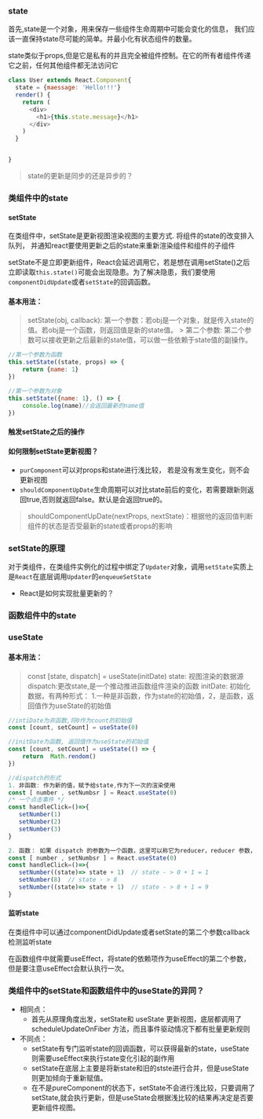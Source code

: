### state

首先,state是一个对象，用来保存一些组件生命周期中可能会变化的信息， 我们应该一直保持state尽可能的简单。并最小化有状态组件的数量。


state类似于props,但是它是私有的并且完全被组件控制。在它的所有者组件传递它之前，任何其他组件都无法访问它

```js
class User extends React.Component{
  state = {maessage: 'Hello!!!'}
  render() {
    return (
      <div>
        <h1>{this.state.message}</h1>
      </div>
    )
  }


}
```

> state的更新是同步的还是异步的？


### 类组件中的state

#### setState
在类组件中，setState是更新视图渲染视图的主要方式.
将组件的state的改变排入队列， 并通知react要使用更新之后的state来重新渲染组件和组件的子组件

setState不是立即更新组件，React会延迟调用它，若是想在调用setState()之后立即读取`this.state()`可能会出现隐患。为了解决隐患，我们要使用`componentDidUpdate`或者`setState`的回调函数。

#### 基本用法： 
  > setState(obj, callback):
  > 第一个参数：若obj是一个对象，就是传入state的值。若obj是一个函数，则返回值是新的state值。
	> 第二个参数: 第二个参数可以接收更新之后最新的state值，可以做一些依赖于state值的副操作。

```js
//第一个参数为函数
this.setState((state, props) => {
	return {name: 1}
})

//第一个参数为对象
this.setState({name: 1}, () => {
	console.log(name)//会返回最新的name值
})
```

#### 触发setState之后的操作

#### 如何限制setState更新视图？
+ `purComponent`可以对props和state进行浅比较， 若是没有发生变化，则不会更新视图
+ `shouldComponentUpDate`生命周期可以对比state前后的变化，若需要跟新则返回true,否则就返回false。默认是会返回true的。

> shouldComponentUpDate(nextProps, nextState)：根据他的返回值判断组件的状态是否受最新的state或者props的影响


### setState的原理

对于类组件，在类组件实例化的过程中绑定了`Updater`对象，调用`setState`实质上是`React`在底层调用`Updater`的`enqueueSetState`



+ React是如何实现批量更新的？



### 函数组件中的state

### useState

#### 基本用法：
 > const [state, dispatch] = useState(initDate)
 > state: 视图渲染的数据源
 > dispatch:更改state,是一个推动推进函数组件渲染的函数
 > initDate: 初始化数据，有两种形式： 1.一种是非函数，作为state的初始值，2，是函数，返回值作为useState的初始值

```js
//intiDate为非函数,将0作为count的初始值
const [count, setCount] = useState(0)

//initDate为函数, 返回值作为useState的初始值
const [count, setCount] = useState(() => {
	return  Math.rendom()
})

```

```js
//dispatch的形式
1. 非函数: 作为新的值，赋予给state,作为下一次的渲染使用
const [ number , setNumbsr ] = React.useState(0)
/* 一个点击事件 */
const handleClick=()=>{
   setNumber(1)
   setNumber(2)
   setNumber(3)
}

2. 函数： 如果 dispatch 的参数为一个函数，这里可以称它为reducer，reducer 参数，是上一次返回最新的 state，返回值作为新的 state
const [ number , setNumbsr ] = React.useState(0)
const handleClick=()=>{
   setNumber((state)=> state + 1)  // state - > 0 + 1 = 1
   setNumber(8)  // state - > 8
   setNumber((state)=> state + 1)  // state - > 8 + 1 = 9
}
```
#### 监听state
在类组件中可以通过componentDidUpdate或者setState的第二个参数callback检测监听state

在函数组件中就需要useEffect，将state的依赖项作为useEffect的第二个参数，但是要注意useEffect会默认执行一次。




### 类组件中的setState和函数组件中的useState的异同？

+ 相同点： 
	+ 首先从原理角度出发，setState和 useState 更新视图，底层都调用了 scheduleUpdateOnFiber 方法，而且事件驱动情况下都有批量更新规则
+ 不同点：
	+ setState有专门监听state的回调函数，可以获得最新的state，useState则需要useEffect来执行state变化引起的副作用
	+ setState在底层上主要是将新state和旧的stste进行合并，但是useState则更加倾向于重新赋值。
	+ 在不是pureComponent的状态下，setState不会进行浅比较，只要调用了setState,就会执行更新，但是useState会根据浅比较的结果再决定是否要更新组件视图。




